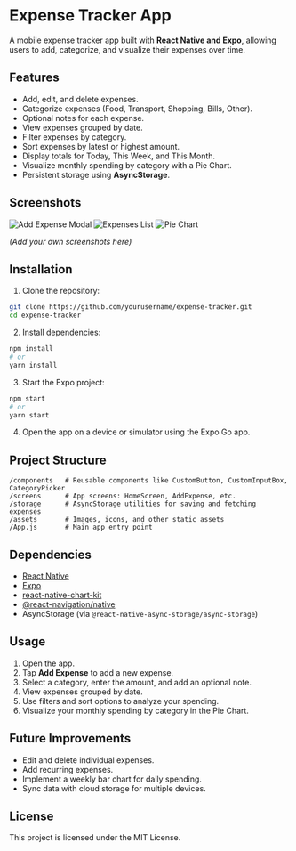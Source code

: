 # Expense Tracker App

A mobile expense tracker app built with **React Native and Expo**, allowing users to add, categorize, and visualize their expenses over time.

## Features

* Add, edit, and delete expenses.
* Categorize expenses (Food, Transport, Shopping, Bills, Other).
* Optional notes for each expense.
* View expenses grouped by date.
* Filter expenses by category.
* Sort expenses by latest or highest amount.
* Display totals for Today, This Week, and This Month.
* Visualize monthly spending by category with a Pie Chart.
* Persistent storage using **AsyncStorage**.

## Screenshots

![Add Expense Modal](screenshots/add_expense.png)
![Expenses List](screenshots/expenses_list.png)
![Pie Chart](screenshots/pie_chart.png)

*(Add your own screenshots here)*

## Installation

1. Clone the repository:

```bash
git clone https://github.com/yourusername/expense-tracker.git
cd expense-tracker
```

2. Install dependencies:

```bash
npm install
# or
yarn install
```

3. Start the Expo project:

```bash
npm start
# or
yarn start
```

4. Open the app on a device or simulator using the Expo Go app.

## Project Structure

```
/components   # Reusable components like CustomButton, CustomInputBox, CategoryPicker
/screens      # App screens: HomeScreen, AddExpense, etc.
/storage      # AsyncStorage utilities for saving and fetching expenses
/assets       # Images, icons, and other static assets
/App.js       # Main app entry point
```

## Dependencies

* [React Native](https://reactnative.dev/)
* [Expo](https://expo.dev/)
* [react-native-chart-kit](https://github.com/indiespirit/react-native-chart-kit)
* [@react-navigation/native](https://reactnavigation.org/)
* AsyncStorage (via `@react-native-async-storage/async-storage`)

## Usage

1. Open the app.
2. Tap **Add Expense** to add a new expense.
3. Select a category, enter the amount, and add an optional note.
4. View expenses grouped by date.
5. Use filters and sort options to analyze your spending.
6. Visualize your monthly spending by category in the Pie Chart.

## Future Improvements

* Edit and delete individual expenses.
* Add recurring expenses.
* Implement a weekly bar chart for daily spending.
* Sync data with cloud storage for multiple devices.

## License

This project is licensed under the MIT License.

